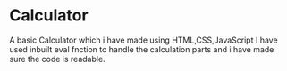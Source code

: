 # Calculator
A basic Calculator which i have made using HTML,CSS,JavaScript
I have used inbuilt eval fnction to handle the calculation parts and i have made sure the code is readable.
